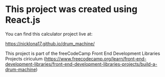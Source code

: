 # This project was created using React.js

You can find this calculator project live at:

https://nicklona17.github.io/drum_machine/

This project is part of the freeCodeCamp Front End Development Libraries Projects ciriculum (https://www.freecodecamp.org/learn/front-end-development-libraries/front-end-development-libraries-projects/build-a-drum-machine)
